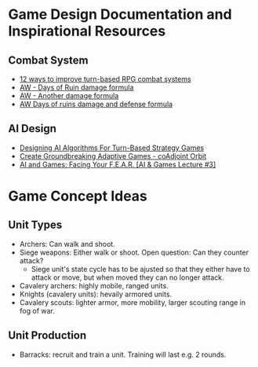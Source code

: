 # Game Design Documentation and Inspirational Resources


## Combat System
- [12 ways to improve turn-based RPG combat systems](http://sinisterdesign.net/12-ways-to-improve-turn-based-rpg-combat-systems/)  
- [AW - Days of Ruin damage formula](http://advancewars.wikia.com/wiki/Damage_Formula)  
- [AW - Another damage formula](http://awbw.wikia.com/wiki/Damage_Formula)  
- [AW Days of ruins damage and defense formula](https://www.gamesradar.com/cheats/13550/)  


## AI Design
- [Designing AI Algorithms For Turn-Based Strategy Games](https://www.gamasutra.com/view/feature/129959/designing_ai_algorithms_for_.php?page=1)    
- [Create Groundbreaking Adaptive Games - coAdjoint Orbit](https://assetstore.unity.com/packages/tools/ai/create-groundbreaking-adaptive-games-coadjoint-orbit-14379 )   
- [AI and Games: Facing Your F.E.A.R. [AI & Games Lecture #3]](https://www.youtube.com/watch?v=rf2T_j-FlDE)


# Game Concept Ideas

## Unit Types
- Archers: Can walk and shoot.
- Siege weapons: Either walk or shoot. Open question: Can they counter attack?
  - Siege unit's state cycle has to be ajusted so that they either have to attack or move, but when moved they can no longer attack.
- Cavalery archers: highly mobile, ranged units.
- Knights (cavalery units): hevaily armored units.
- Cavalery scouts: lighter armor, more mobility, larger scouting range in fog of war.

## Unit Production
- Barracks: recruit and train a unit. Training will last e.g.  2 rounds.

